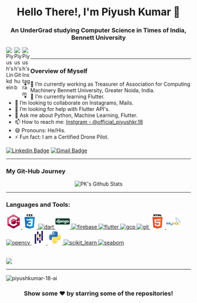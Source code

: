 <h1 align="center">Hello There!, I'm Piyush Kumar 👋</h1>

<h3 align="center">An UnderGrad studying Computer Science in Times of India, Bennett University</h3>


<a href="https://linkedin.com/in/piyush-kumar-a883731b9">
  <img align="left" alt="Piyush's Linkdein" width="22px" src="https://cdn.jsdelivr.net/npm/simple-icons@v3/icons/linkedin.svg" />
</a>
<a href="https://github.com/PiyushKumar-18-AI">
  <img align="left" alt="Piyush's Github" width="22px" src="https://cdn.jsdelivr.net/npm/simple-icons@v3/icons/github.svg" />
</a>
<a href="https://instagram.com/official_piyushkr.18/">
  <img align="left" alt="Piyush's Instagram" width="22px" src="https://cdn.jsdelivr.net/npm/simple-icons@v3/icons/instagram.svg" />
</a>
<br/>
<hr/>


### Overview of Myself
- 🔭 I’m currently working as Treasurer of Association for Computing Machinery Bennett University, Greater Noida, India.
- 🌱 I’m currently learning Flutter.
- 👯 I’m looking to collaborate on Instagrams, Mails.
- 🤔 I’m looking for help with Flutter API's.
- 💬 Ask me about Python, Machine Learning, Flutter.
- 📫 How to reach me: [Instgram - @official_piyushkr.18]("https://instagram.com/official_piyushkr.18/")
- 😄 Pronouns: He/His.
- ⚡ Fun fact: I am a Certified Drone Pilot.

[![Linkedin Badge](https://img.shields.io/badge/-Piyush_Kumar-blue?style=flat-square&logo=Linkedin&logoColor=white&link=https://www.linkedin.com/in/piyush-kumar-a883731b9//)](https://www.linkedin.com/in/piyush-kumar-a883731b9/)
[![Gmail Badge](https://img.shields.io/badge/-piyushkumar000018@gmail.com-red?style=flat-square&logo=Gmail&logoColor=white&link=mailto:piyushkumar000018@gmail.com)](mailto:piyushkumar000018@gmail.com)

<hr/>

### My Git-Hub Journey
<p align="center">
  <img alt= "PK's Github Stats"  src = "https://github-readme-stats.vercel.app/api?username=PiyushKumar-18-AI&&show_icons=true&title_color=ffffff&icon_color=bb2acf&text_color=daf7dc&bg_color=151515">
  </p>
  
<hr/>

### Languages and Tools: 

<p align="left"> 
<a href="https://www.w3schools.com/cpp/" target="_blank" rel="noreferrer"> <img src="https://raw.githubusercontent.com/devicons/devicon/master/icons/cplusplus/cplusplus-original.svg" alt="cplusplus" width="40" height="40"/> </a> 
<a href="https://www.w3schools.com/css/" target="_blank" rel="noreferrer"> <img src="https://raw.githubusercontent.com/devicons/devicon/master/icons/css3/css3-original-wordmark.svg" alt="css3" width="40" height="40"/> </a> 
<a href="https://dart.dev" target="_blank" rel="noreferrer"> <img src="https://www.vectorlogo.zone/logos/dartlang/dartlang-icon.svg" alt="dart" width="40" height="40"/> </a> 
<a href="https://www.djangoproject.com/" target="_blank" rel="noreferrer"> <img src="https://raw.githubusercontent.com/devicons/devicon/master/icons/django/django-original.svg" alt="django" width="40" height="40"/> </a> 
<a href="https://firebase.google.com/" target="_blank" rel="noreferrer"> <img src="https://www.vectorlogo.zone/logos/firebase/firebase-icon.svg" alt="firebase" width="40" height="40"/> </a> <a href="https://flutter.dev" target="_blank" rel="noreferrer"> <img src="https://www.vectorlogo.zone/logos/flutterio/flutterio-icon.svg" alt="flutter" width="40" height="40"/> </a> 
<a href="https://cloud.google.com" target="_blank" rel="noreferrer"> <img src="https://www.vectorlogo.zone/logos/google_cloud/google_cloud-icon.svg" alt="gcp" width="40" height="40"/> </a> <a href="https://git-scm.com/" target="_blank" rel="noreferrer"> <img src="https://www.vectorlogo.zone/logos/git-scm/git-scm-icon.svg" alt="git" width="40" height="40"/> </a> 
<a href="https://www.w3.org/html/" target="_blank" rel="noreferrer"> <img src="https://raw.githubusercontent.com/devicons/devicon/master/icons/html5/html5-original-wordmark.svg" alt="html5" width="40" height="40"/> </a> 
<a href="https://www.mysql.com/" target="_blank" rel="noreferrer"> <img src="https://raw.githubusercontent.com/devicons/devicon/master/icons/mysql/mysql-original-wordmark.svg" alt="mysql" width="40" height="40"/> </a> <a href="https://opencv.org/" target="_blank" rel="noreferrer"> <img src="https://www.vectorlogo.zone/logos/opencv/opencv-icon.svg" alt="opencv" width="40" height="40"/> </a> 
<a href="https://pandas.pydata.org/" target="_blank" rel="noreferrer"> <img src="https://raw.githubusercontent.com/devicons/devicon/2ae2a900d2f041da66e950e4d48052658d850630/icons/pandas/pandas-original.svg" alt="pandas" width="40" height="40"/> </a> 
<a href="https://www.python.org" target="_blank" rel="noreferrer"> <img src="https://raw.githubusercontent.com/devicons/devicon/master/icons/python/python-original.svg" alt="python" width="40" height="40"/> </a> 
<a href="https://scikit-learn.org/" target="_blank" rel="noreferrer"> <img src="https://upload.wikimedia.org/wikipedia/commons/0/05/Scikit_learn_logo_small.svg" alt="scikit_learn" width="40" height="40"/> </a> 
<a href="https://seaborn.pydata.org/" target="_blank" rel="noreferrer"> <img src="https://seaborn.pydata.org/_images/logo-mark-lightbg.svg" alt="seaborn" width="40" height="40"/> </a> </p>
<br/>
<a href="https://github.com/PiyushKumar-18-AI">
  <img align="center" src="https://github-readme-stats.vercel.app/api/top-langs/?username=PiyushKumar-18-AI&theme=light&hide_langs_below=1" />
</a>
<hr/>
<p><img align="center" src="https://github-readme-streak-stats.herokuapp.com/?user=piyushkumar-18-ai&" alt="piyushkumar-18-ai" /></p>
<div align="center">

### Show some ❤️ by starring some of the repositories!

</div>

  
